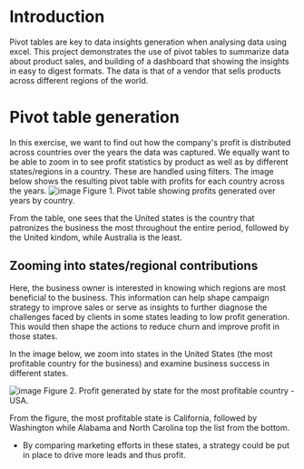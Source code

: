 # Introduction
Pivot tables are key to data insights generation when analysing data using excel. 
This project demonstrates the use of pivot tables to summarize data about product
sales, and building of a dashboard that showing the insights in easy to digest formats. 
The data is that of a vendor that sells products across different regions of the world.

# Pivot table generation
In this exercise, we want to find out how the company's profit is distributed across countries over the years
the data was captured. We equally want to be able to zoom in to see profit statistics by product as well as by 
different states/regions in a country. These are handled using filters. The image below shows the resulting pivot
table with profits for each country across the years. 
![image](https://github.com/pius-ng3a/Excel_Pivot_Tables/assets/8394247/20bcd87f-e773-40a4-b4e5-0cc87564fa7a)
Figure 1. Pivot table showing profits generated over years by country. 

From the table, one sees that the United states is the country that patronizes the business the most throughout the 
entire period, followed by the United kindom, while Australia is the least.

## Zooming into states/regional contributions
Here, the business owner is interested in knowing which regions are most beneficial to the business. This information 
can help shape campaign strategy to improve sales or serve as insights to further diagnose the challenges faced by clients
in some states leading to low profit generation. This would then shape the actions to reduce churn and improve profit in those
states. 

In the image below, we zoom into states in the United States (the most profitable country for the business) and examine business
success in different states.

![image](https://github.com/pius-ng3a/Excel_Pivot_Tables/assets/8394247/567625ba-6027-4ac9-b2e4-646bdb018f42)
Figure 2. Profit generated by state for the most profitable country - USA. 

From the figure, the most profitable state is California, followed by Washington while Alabama and North Carolina top the list from 
the bottom.
* By comparing marketing efforts in these states, a strategy could be put in place to drive more leads and thus profit. 

